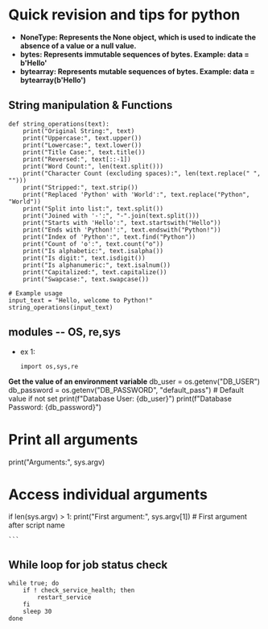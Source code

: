 # Quick revision and tips for python
- **NoneType: Represents the None object, which is used to indicate the absence of a value or a null value.**
- **bytes: Represents immutable sequences of bytes. Example: data = b'Hello'**
- **bytearray: Represents mutable sequences of bytes. Example: data = bytearray(b'Hello')**

## String manipulation & Functions 
```
def string_operations(text):
    print("Original String:", text)
    print("Uppercase:", text.upper())
    print("Lowercase:", text.lower())
    print("Title Case:", text.title())
    print("Reversed:", text[::-1])
    print("Word Count:", len(text.split()))
    print("Character Count (excluding spaces):", len(text.replace(" ", "")))
    print("Stripped:", text.strip())
    print("Replaced 'Python' with 'World':", text.replace("Python", "World"))
    print("Split into list:", text.split())
    print("Joined with '-':", "-".join(text.split()))
    print("Starts with 'Hello':", text.startswith("Hello"))
    print("Ends with 'Python!':", text.endswith("Python!"))
    print("Index of 'Python':", text.find("Python"))
    print("Count of 'o':", text.count("o"))
    print("Is alphabetic:", text.isalpha())
    print("Is digit:", text.isdigit())
    print("Is alphanumeric:", text.isalnum())
    print("Capitalized:", text.capitalize())
    print("Swapcase:", text.swapcase())

# Example usage
input_text = "Hello, welcome to Python!"
string_operations(input_text)
```
## modules -- OS, re,sys
- ex 1:
    ```
    import os,sys,re

 **Get the value of an environment variable**
db_user = os.getenv("DB_USER")
db_password = os.getenv("DB_PASSWORD", "default_pass")  # Default value if not set
print(f"Database User: {db_user}")
print(f"Database Password: {db_password}")
<!-- export DB_USER="admin"
export DB_PASSWORD="secure123"
python script.py --> 
# Print all arguments
print("Arguments:", sys.argv)
# Access individual arguments
if len(sys.argv) > 1:
    print("First argument:", sys.argv[1])  # First argument after script name
<!-- python script.py Hello World -->
    ```
## While loop for job status check 
```
while true; do
    if ! check_service_health; then
        restart_service
    fi
    sleep 30
done
```
